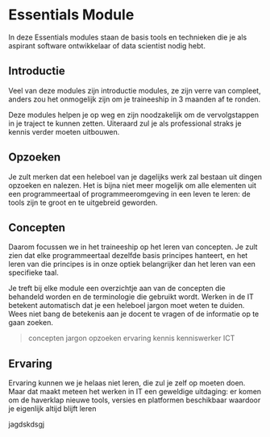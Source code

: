 # Essentials Module

In deze Essentials modules staan de basis tools en technieken die je als aspirant software ontwikkelaar of data scientist nodig hebt.

## Introductie
Veel van deze modules zijn introductie modules, ze zijn verre van compleet, anders zou het onmogelijk zijn om je traineeship in 3 maanden af te ronden.

Deze modules helpen je op weg en zijn noodzakelijk om de vervolgstappen in je traject te kunnen zetten. Uiteraard zul je als professional straks je kennis verder moeten uitbouwen.

## Opzoeken
Je zult merken dat een heleboel van je dagelijks werk zal bestaan uit dingen opzoeken en nalezen. Het is bijna niet meer mogelijk om alle elementen uit een programmeertaal of programmeeromgeving in een leven te leren: de tools zijn te groot en te uitgebreid geworden.

## Concepten
Daarom focussen we in het traineeship op het leren van concepten. Je zult zien dat elke programmeertaal dezelfde basis principes hanteert, en het leren van die principes is in onze optiek belangrijker dan het leren van een specifieke taal.

Je treft bij elke module een overzichtje aan van de concepten die behandeld worden en de terminologie die gebruikt wordt. Werken in de IT betekent automatisch dat je een heleboel jargon moet weten te duiden. Wees niet bang de betekenis aan je docent te vragen of de informatie op te gaan zoeken.

> concepten jargon opzoeken ervaring kennis kenniswerker ICT

## Ervaring
Ervaring kunnen we je helaas niet leren, die zul je zelf op moeten doen. Maar dat maakt meteen het werken in IT een geweldige uitdaging: er komen om de haverklap nieuwe tools, versies en platformen beschikbaar waardoor je eigenlijk altijd blijft leren

jagdskdsgj